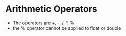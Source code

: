 # Arithmetic Operators

* The operators are +, -, /, *, %
* the % operator cannot be applied to float or double
